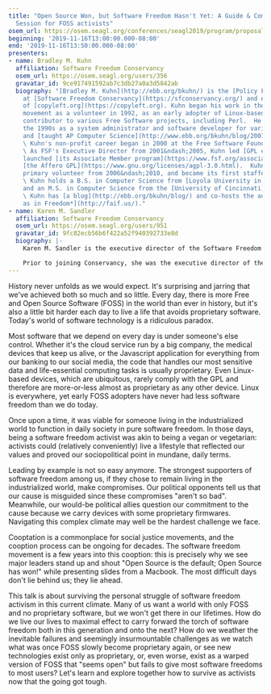 ```yaml
---
title: "Open Source Won, but Software Freedom Hasn't Yet: A Guide & Commiseration
  Session for FOSS activists"
osem_url: https://osem.seagl.org/conferences/seagl2019/program/proposals/659
beginning: '2019-11-16T13:00:00.000-08:00'
end: '2019-11-16T13:50:00.000-08:00'
presenters:
- name: Bradley M. Kuhn
  affiliation: Software Freedom Conservancy
  osem_url: https://osem.seagl.org/users/356
  gravatar_id: 9ce917491592ab7c3db27a0a3d5842ab
  biography: "[Bradley M. Kuhn](http://ebb.org/bkuhn/) is the [Policy Fellow and Hacker-in-Residence](https://sfconservancy.org/about/staff/#bkuhn)
    at [Software Freedom Conservancy](https://sfconservancy.org/) and editor-in-chief
    of [copyleft.org](https://copyleft.org). Kuhn began his work in the software freedom
    movement as a volunteer in 1992, as an early adopter of Linux-based systems and
    contributor to various Free Software projects, including Perl.  He worked during
    the 1990s as a system administrator and software developer for various companies,
    and [taught AP Computer Science](http://www.ebb.org/bkuhn/blog/2007/05/05/walnut-hills-1998.html).
    \ Kuhn's non-profit career began in 2000 at the Free Software Foundation (FSF).
    \ As FSF's Executive Director from 2001&ndash;2005, Kuhn led [GPL enforcement](https://www.fsf.org/licensing),
    launched [its Associate Member program](https://www.fsf.org/associate/), and invented
    [the Affero GPL](https://www.gnu.org/licenses/agpl-3.0.html).  Kuhn began as Conservancy's
    primary volunteer from 2006&ndash;2010, and became its first staffer in 2011.
    \ Kuhn holds a B.S. in Computer Science from [Loyola University in Maryland](https://www.loyola.edu/academics/computer-science),
    and an M.S. in Computer Science from the [University of Cincinnati](http://www.cs.uc.edu/).
    \ Kuhn has [a blog](http://ebb.org/bkuhn/blog/) and co-hosts the audcast, [*Free
    as in Freedom*](http://faif.us/)."
- name: Karen M. Sandler
  affiliation: Software Freedom Conservancy
  osem_url: https://osem.seagl.org/users/951
  gravatar_id: 9fc82ecb56b6f422a52f940392733e8d
  biography: |-
    Karen M. Sandler is the executive director of the Software Freedom Conservancy, which is the nonprofit home of dozens of free and open source software projects including Git, Etherpad, QEMU, Selenium and Inkscape (to name a few). She is known as a cyborg lawyer for her advocacy for free software as a life-or-death issue, particularly in relation to the software on medical devices.

    Prior to joining Conservancy, she was the executive director of the GNOME Foundation. Karen co-organizes Outreachy, the award-winning outreach program for people who are subject to systemic bias and underrepresented in tech. Karen is an adjunct Lecturer-In-Law at Columbia Law School and Visiting Scholar at UC Santa Cruz as an advisory committee member of the Center for Research in Open Source Software. She is the recipient of the Free Software Foundation's 2017 Award for the Advancement of Free Software as well as an O'Reilly Open Source Award.
---
```


History never unfolds as we would expect.  It's surprising and jarring that we've achieved both so much and so little.  Every day, there is more Free and Open Source Software (FOSS) in the world than ever in history, but it's also a little bit harder each day to live a life that avoids proprietary software.  Today's world of software technology is a ridiculous paradox.

Most software that we depend on every day is under someone's else control.  Whether it's the cloud service run by a big company, the medical devices that keep us alive, or the Javascript application for everything from our banking to our social media, the code that handles our most sensitive data and life-essential computing tasks is usually proprietary.  Even Linux-based devices, which are ubiquitous, rarely comply with the GPL and therefore are more-or-less almost as proprietary as any other device.  Linux is everywhere, yet early FOSS adopters have never had less software freedom than we do today.

Once upon a time, it was viable for someone living in the industrialized world to function in daily society in pure software freedom.  In those days, being a software freedom activist was akin to being a vegan or vegetarian: activists could (relatively conveniently) live a lifestyle that reflected our values and proved our sociopolitical point in mundane, daily terms.

Leading by example is not so easy anymore.  The strongest supporters of software freedom among us, if they chose to remain living in the industrialized world, make compromises.  Our political opponents  tell us that our cause is misguided since these compromises "aren't so bad".  Meanwhile, our would-be political allies question our commitment to the cause because we carry devices with some proprietary firmwares.  Navigating this complex climate may well be the hardest challenge we face.

Cooptation is a commonplace for social justice movements, and the cooption process can be ongoing for decades.  The software freedom movement is a few years into this cooption: this is precisely why we see major leaders stand up and shout "Open Source is the default; Open Source has won!" while presenting slides from a Macbook.  The most difficult days don't lie behind us; they lie ahead.

This talk is about surviving the personal struggle of software freedom activism in this current climate.  Many of us want a world with only FOSS and no proprietary software, but we won't get there in our lifetimes.  How do we live our lives to maximal effect to carry forward the torch of software freedom both in this generation and onto the next?  How do we weather the inevitable failures and seemingly insurmountable challenges as we watch what was once FOSS slowly become proprietary again, or see new technologies exist only as proprietary, or, even worse, exist as a warped version of FOSS that "seems open" but fails to give most software freedoms to most users?  Let's learn and explore together how to survive as activists now that the going got tough.
